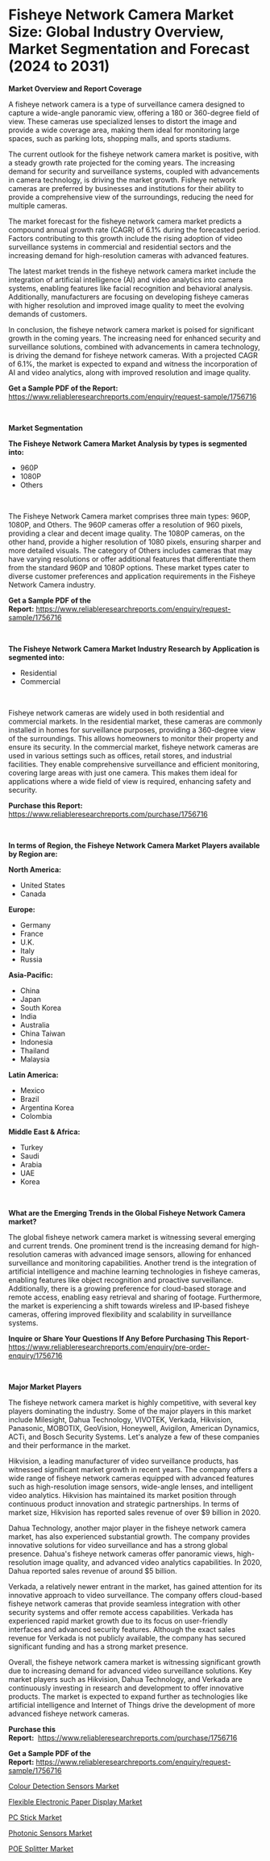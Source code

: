 <p><h1>Fisheye Network Camera Market Size: Global Industry Overview, Market Segmentation and Forecast (2024 to 2031)</h1></p><p><strong>Market Overview and Report Coverage</strong></p>
<p><p>A fisheye network camera is a type of surveillance camera designed to capture a wide-angle panoramic view, offering a 180 or 360-degree field of view. These cameras use specialized lenses to distort the image and provide a wide coverage area, making them ideal for monitoring large spaces, such as parking lots, shopping malls, and sports stadiums.</p><p>The current outlook for the fisheye network camera market is positive, with a steady growth rate projected for the coming years. The increasing demand for security and surveillance systems, coupled with advancements in camera technology, is driving the market growth. Fisheye network cameras are preferred by businesses and institutions for their ability to provide a comprehensive view of the surroundings, reducing the need for multiple cameras.</p><p>The market forecast for the fisheye network camera market predicts a compound annual growth rate (CAGR) of 6.1% during the forecasted period. Factors contributing to this growth include the rising adoption of video surveillance systems in commercial and residential sectors and the increasing demand for high-resolution cameras with advanced features.</p><p>The latest market trends in the fisheye network camera market include the integration of artificial intelligence (AI) and video analytics into camera systems, enabling features like facial recognition and behavioral analysis. Additionally, manufacturers are focusing on developing fisheye cameras with higher resolution and improved image quality to meet the evolving demands of customers.</p><p>In conclusion, the fisheye network camera market is poised for significant growth in the coming years. The increasing need for enhanced security and surveillance solutions, combined with advancements in camera technology, is driving the demand for fisheye network cameras. With a projected CAGR of 6.1%, the market is expected to expand and witness the incorporation of AI and video analytics, along with improved resolution and image quality.</p></p>
<p><strong>Get a Sample PDF of the Report:</strong> <a href="https://www.reliableresearchreports.com/enquiry/request-sample/1756716">https://www.reliableresearchreports.com/enquiry/request-sample/1756716</a></p>
<p>&nbsp;</p>
<p><strong>Market Segmentation</strong></p>
<p><strong>The Fisheye Network Camera Market Analysis by types is segmented into:</strong></p>
<p><ul><li>960P</li><li>1080P</li><li>Others</li></ul></p>
<p>&nbsp;</p>
<p><p>The Fisheye Network Camera market comprises three main types: 960P, 1080P, and Others. The 960P cameras offer a resolution of 960 pixels, providing a clear and decent image quality. The 1080P cameras, on the other hand, provide a higher resolution of 1080 pixels, ensuring sharper and more detailed visuals. The category of Others includes cameras that may have varying resolutions or offer additional features that differentiate them from the standard 960P and 1080P options. These market types cater to diverse customer preferences and application requirements in the Fisheye Network Camera industry.</p></p>
<p><strong>Get a Sample PDF of the Report:</strong>&nbsp;<a href="https://www.reliableresearchreports.com/enquiry/request-sample/1756716">https://www.reliableresearchreports.com/enquiry/request-sample/1756716</a></p>
<p>&nbsp;</p>
<p><strong>The Fisheye Network Camera Market Industry Research by Application is segmented into:</strong></p>
<p><ul><li>Residential</li><li>Commercial</li></ul></p>
<p>&nbsp;</p>
<p><p>Fisheye network cameras are widely used in both residential and commercial markets. In the residential market, these cameras are commonly installed in homes for surveillance purposes, providing a 360-degree view of the surroundings. This allows homeowners to monitor their property and ensure its security. In the commercial market, fisheye network cameras are used in various settings such as offices, retail stores, and industrial facilities. They enable comprehensive surveillance and efficient monitoring, covering large areas with just one camera. This makes them ideal for applications where a wide field of view is required, enhancing safety and security.</p></p>
<p><strong>Purchase this Report:</strong>&nbsp; <a href="https://www.reliableresearchreports.com/purchase/1756716">https://www.reliableresearchreports.com/purchase/1756716</a></p>
<p>&nbsp;</p>
<p><strong>In terms of Region, the Fisheye Network Camera Market Players available by Region are:</strong></p>
<p>
    <p> <strong> North America: </strong>
        <ul>
            <li>United States</li>
            <li>Canada</li>
        </ul>
        </p> 
    <p> <strong> Europe: </strong>
        <ul>
            <li>Germany</li>
            <li>France</li>
            <li>U.K.</li>
            <li>Italy</li>
            <li>Russia</li>
        </ul>
        </p> 
    <p> <strong> Asia-Pacific: </strong>
        <ul>
            <li>China</li>
            <li>Japan</li>
            <li>South Korea</li>
            <li>India</li>
            <li>Australia</li>
            <li>China Taiwan</li>
            <li>Indonesia</li>
            <li>Thailand</li>
            <li>Malaysia</li>
        </ul>
        </p> 
    <p> <strong> Latin America: </strong>
        <ul>
            <li>Mexico</li>
            <li>Brazil</li>
            <li>Argentina Korea</li>
            <li>Colombia</li>
        </ul>
        </p> 
    <p> <strong> Middle East & Africa: </strong>
        <ul>
            <li>Turkey</li>
            <li>Saudi</li>
            <li>Arabia</li>
            <li>UAE</li>
            <li>Korea</li>
        </ul>
    </p>
    </p>
<p>&nbsp;</p>
<p><strong>What are the Emerging Trends in the Global Fisheye Network Camera market?</strong></p>
<p><p>The global fisheye network camera market is witnessing several emerging and current trends. One prominent trend is the increasing demand for high-resolution cameras with advanced image sensors, allowing for enhanced surveillance and monitoring capabilities. Another trend is the integration of artificial intelligence and machine learning technologies in fisheye cameras, enabling features like object recognition and proactive surveillance. Additionally, there is a growing preference for cloud-based storage and remote access, enabling easy retrieval and sharing of footage. Furthermore, the market is experiencing a shift towards wireless and IP-based fisheye cameras, offering improved flexibility and scalability in surveillance systems.</p></p>
<p><strong>Inquire or Share Your Questions If Any Before Purchasing This Report</strong>- <a href="https://www.reliableresearchreports.com/enquiry/pre-order-enquiry/1756716">https://www.reliableresearchreports.com/enquiry/pre-order-enquiry/1756716</a></p>
<p>&nbsp;</p>
<p><strong>Major Market Players</strong></p>
<p><p>The fisheye network camera market is highly competitive, with several key players dominating the industry. Some of the major players in this market include Milesight, Dahua Technology, VIVOTEK, Verkada, Hikvision, Panasonic, MOBOTIX, GeoVision, Honeywell, Avigilon, American Dynamics, ACTi, and Bosch Security Systems. Let's analyze a few of these companies and their performance in the market.</p><p>Hikvision, a leading manufacturer of video surveillance products, has witnessed significant market growth in recent years. The company offers a wide range of fisheye network cameras equipped with advanced features such as high-resolution image sensors, wide-angle lenses, and intelligent video analytics. Hikvision has maintained its market position through continuous product innovation and strategic partnerships. In terms of market size, Hikvision has reported sales revenue of over $9 billion in 2020.</p><p>Dahua Technology, another major player in the fisheye network camera market, has also experienced substantial growth. The company provides innovative solutions for video surveillance and has a strong global presence. Dahua's fisheye network cameras offer panoramic views, high-resolution image quality, and advanced video analytics capabilities. In 2020, Dahua reported sales revenue of around $5 billion.</p><p>Verkada, a relatively newer entrant in the market, has gained attention for its innovative approach to video surveillance. The company offers cloud-based fisheye network cameras that provide seamless integration with other security systems and offer remote access capabilities. Verkada has experienced rapid market growth due to its focus on user-friendly interfaces and advanced security features. Although the exact sales revenue for Verkada is not publicly available, the company has secured significant funding and has a strong market presence.</p><p>Overall, the fisheye network camera market is witnessing significant growth due to increasing demand for advanced video surveillance solutions. Key market players such as Hikvision, Dahua Technology, and Verkada are continuously investing in research and development to offer innovative products. The market is expected to expand further as technologies like artificial intelligence and Internet of Things drive the development of more advanced fisheye network cameras.</p></p>
<p><strong>Purchase this Report:</strong>&nbsp;&nbsp;<a href="https://www.reliableresearchreports.com/purchase/1756716">https://www.reliableresearchreports.com/purchase/1756716</a></p>
<p></p>
<p><strong>Get a Sample PDF of the Report:</strong>&nbsp;<a href="https://www.reliableresearchreports.com/enquiry/request-sample/1756716">https://www.reliableresearchreports.com/enquiry/request-sample/1756716</a></p>
<p><p><a href="https://github.com/mabutironaldo/Market-Research-Report-List-2/blob/main/colour-detection-sensors-market.md">Colour Detection Sensors Market</a></p><p><a href="https://github.com/castoriffic/Market-Research-Report-List-2/blob/main/flexible-electronic-paper-display-market.md">Flexible Electronic Paper Display Market</a></p><p><a href="https://github.com/lbird53714/Market-Research-Report-List-2/blob/main/pc-stick-market.md">PC Stick Market</a></p><p><a href="https://github.com/ashepherd82/Market-Research-Report-List-2/blob/main/photonic-sensors-market.md">Photonic Sensors Market</a></p><p><a href="https://github.com/pizolina/Market-Research-Report-List-2/blob/main/poe-splitter-market.md">POE Splitter Market</a></p></p>
